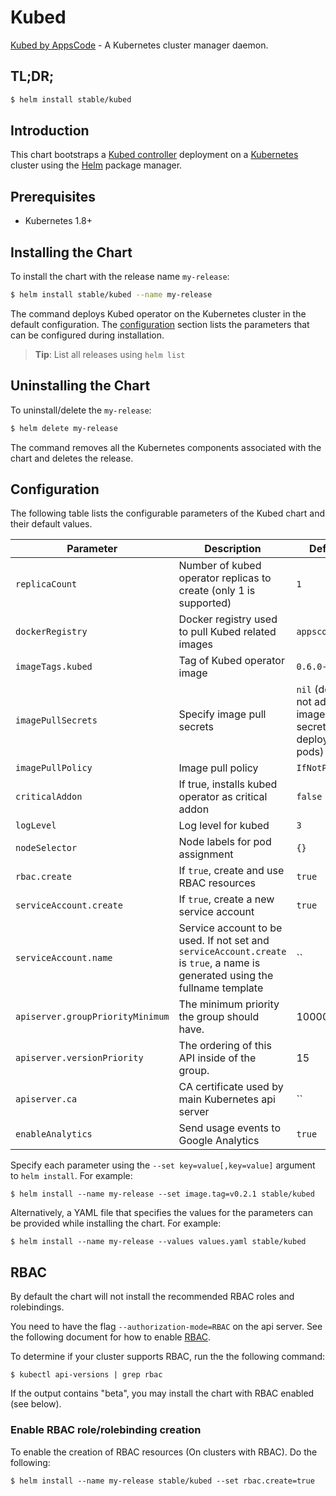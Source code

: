 # Kubed
[Kubed by AppsCode](https://github.com/appscode/kubed) - A Kubernetes cluster manager daemon.

## TL;DR;

```bash
$ helm install stable/kubed
```

## Introduction

This chart bootstraps a [Kubed controller](https://github.com/appscode/kubed) deployment on a [Kubernetes](http://kubernetes.io) cluster using the [Helm](https://helm.sh) package manager.

## Prerequisites

- Kubernetes 1.8+

## Installing the Chart
To install the chart with the release name `my-release`:
```bash
$ helm install stable/kubed --name my-release
```
The command deploys Kubed operator on the Kubernetes cluster in the default configuration. The [configuration](#configuration) section lists the parameters that can be configured during installation.

> **Tip**: List all releases using `helm list`

## Uninstalling the Chart

To uninstall/delete the `my-release`:

```bash
$ helm delete my-release
```

The command removes all the Kubernetes components associated with the chart and deletes the release.

## Configuration

The following table lists the configurable parameters of the Kubed chart and their default values.


| Parameter                          | Description                                                       | Default            |
| -----------------------------------| ------------------------------------------------------------------|--------------------|
| `replicaCount`                     | Number of kubed operator replicas to create (only 1 is supported) | `1`                |
| `dockerRegistry`                   | Docker registry used to pull Kubed related images                 | `appscode`         |
| `imageTags.kubed`                  | Tag of Kubed operator image                                       | `0.6.0-rc.0`       |
| `imagePullSecrets`                 | Specify image pull secrets                                        | `nil` (does not add image pull secrets to deployed pods) |
| `imagePullPolicy`                  | Image pull policy                                                 | `IfNotPresent`     |
| `criticalAddon`                    | If true, installs kubed operator as critical addon                | `false`            |
| `logLevel`                         | Log level for kubed                                               | `3`                |
| `nodeSelector`                     | Node labels for pod assignment                                    | `{}`               |
| `rbac.create`                      | If `true`, create and use RBAC resources                          | `true`             |
| `serviceAccount.create`            | If `true`, create a new service account                           | `true`             |
| `serviceAccount.name`              | Service account to be used. If not set and `serviceAccount.create` is `true`, a name is generated using the fullname template | `` |
| `apiserver.groupPriorityMinimum`   | The minimum priority the group should have.                       | 10000              |
| `apiserver.versionPriority`        | The ordering of this API inside of the group.                     | 15                 |
| `apiserver.ca`                     | CA certificate used by main Kubernetes api server                 | ``                 |
| `enableAnalytics`                  | Send usage events to Google Analytics                             | `true`             |


Specify each parameter using the `--set key=value[,key=value]` argument to `helm install`. For example:

```console
$ helm install --name my-release --set image.tag=v0.2.1 stable/kubed
```

Alternatively, a YAML file that specifies the values for the parameters can be provided while
installing the chart. For example:

```console
$ helm install --name my-release --values values.yaml stable/kubed
```

## RBAC
By default the chart will not install the recommended RBAC roles and rolebindings.

You need to have the flag `--authorization-mode=RBAC` on the api server. See the following document for how to enable [RBAC](https://kubernetes.io/docs/admin/authorization/rbac/).

To determine if your cluster supports RBAC, run the the following command:

```console
$ kubectl api-versions | grep rbac
```

If the output contains "beta", you may install the chart with RBAC enabled (see below).

### Enable RBAC role/rolebinding creation

To enable the creation of RBAC resources (On clusters with RBAC). Do the following:

```console
$ helm install --name my-release stable/kubed --set rbac.create=true
```
